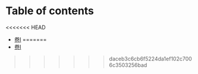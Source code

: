 # Table of contents

<<<<<<< HEAD
* [卷I](README.md)
=======
* [卷I](README.md)
>>>>>>> daceb3c6cb6f5224da1ef102c7006c3503256bad
